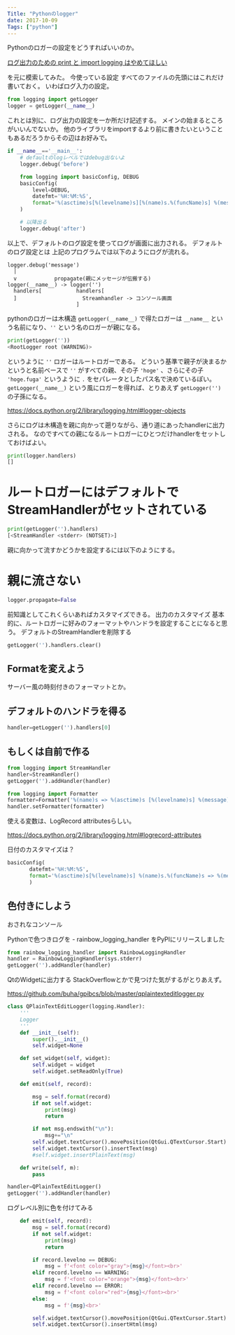 ```yaml
---
Title: "Pythonのlogger"
date: 2017-10-09
Tags: ["python"]
---
```


Pythonのロガーの設定をどうすればいいのか。

[ログ出力のための print と import logging はやめてほしい](https://qiita.com/amedama/items/b856b2f30c2f38665701)

を元に模索してみた。
今使っている設定
すべてのファイルの先頭にはこれだけ書いておく。
いわばログ入力の設定。

```py
from logging import getLogger
logger = getLogger(__name__)
```

これとは別に、ログ出力の設定を一か所だけ記述する。
メインの始まるところがいいんでないか。
他のライブラリをimportするより前に書きたいということもあるだろうからその辺はお好みで。

```py
if __name__=='__main__':
    # defaultのlogレベルではdebug出ないよ
    logger.debug('before')

    from logging import basicConfig, DEBUG
    basicConfig(
        level=DEBUG,
        datefmt='%H:%M:%S',
        format='%(asctime)s[%(levelname)s][%(name)s.%(funcName)s] %(message)s'
    )

    # 以降出る
    logger.debug('after')
```

以上で、デフォルトのログ設定を使ってログが画面に出力される。
デフォルトのログ設定とは
上記のプログラムでは以下のようにログが流れる。

```
logger.debug('message')
  |
  v            propagate(親にメッセージが伝搬する)
logger(__name__) -> logger('')
  handlers[           handlers[
  ]                     Streamhandler -> コンソール画面
                      ]
```

pythonのロガーは木構造
`getLogger(__name__)` で得たロガーは `__name__` という名前になり、`''` という名のロガーが親になる。

```py
print(getLogger(''))
<RootLogger root (WARNING)>
```

というように `''` ロガーはルートロガーである。
どういう基準で親子が決まるかというと名前ベースで `''` がすべての親、その子 `'hoge'` 、さらにその子 `'hoge.fuga'` というように `.` をセパレータとしたパス名で決めているぽい。 `getLogger(__name__)` という風にロガーを得れば、とりあえず `getLogger('')` の子孫になる。

https://docs.python.org/2/library/logging.html#logger-objects

さらにログは木構造を親に向かって遡りながら、通り道にあったhandlerに出力される。
なのですべての親になるルートロガーにひとつだけhandlerをセットしておけばよい。

```py
print(logger.handlers)
[]
```

# ルートロガーにはデフォルトでStreamHandlerがセットされている

```py
print(getLogger('').handlers)
[<StreamHandler <stderr> (NOTSET)>]
```

親に向かって流すかどうかを設定するには以下のようにする。

# 親に流さない

```py
logger.propagate=False
```

前知識としてこれくらいあればカスタマイズできる。
出力のカスタマイズ
基本的に、ルートロガーに好みのフォーマットやハンドラを設定することになると思う。
デフォルトのStreamHandlerを削除する

```py
getLogger('').handlers.clear()
```

## Formatを変えよう
サーバー風の時刻付きのフォーマットとか。

## デフォルトのハンドラを得る

```py
handler=getLogger('').handlers[0]
```

## もしくは自前で作る

```py
from logging import StreamHandler
handler=StreamHandler()
getLogger('').addHandler(handler)

from logging import Formatter
formatter=Formatter('%(name)s => %(asctime)s [%(levelname)s] %(message)s')
handler.setFormatter(formatter)
```

使える変数は、LogRecord attributesらしい。

https://docs.python.org/2/library/logging.html#logrecord-attributes

日付のカスタマイズは？

```py
basicConfig(
       datefmt='%H:%M:%S',
       format='%(asctime)s[%(levelname)s] %(name)s.%(funcName)s => %(message)s')
       )
```

## 色付きにしよう
おされなコンソール

Pythonで色つきログを - rainbow_logging_handler をPyPIにリリースしました

```py
from rainbow_logging_handler import RainbowLoggingHandler
handler = RainbowLoggingHandler(sys.stderr)
getLogger('').addHandler(handler)
```

QtのWidgetに出力する
StackOverflowとかで見つけた気がするがとりあえず。

https://github.com/buha/gpibcs/blob/master/qplaintexteditlogger.py

```py
class QPlainTextEditLogger(logging.Handler):
    '''
    Logger
    '''
    def __init__(self):
        super().__init__()
        self.widget=None

    def set_widget(self, widget):
        self.widget = widget
        self.widget.setReadOnly(True)

    def emit(self, record):

        msg = self.format(record)
        if not self.widget:
            print(msg)
            return

        if not msg.endswith("\n"):
            msg+="\n"
        self.widget.textCursor().movePosition(QtGui.QTextCursor.Start)
        self.widget.textCursor().insertText(msg)
        #self.widget.insertPlainText(msg)

    def write(self, m):
        pass

handler=QPlainTextEditLogger()
getLogger('').addHandler(handler)
```

ログレベル別に色を付けてみる

```py
    def emit(self, record):
        msg = self.format(record)
        if not self.widget:
            print(msg)
            return

        if record.levelno == DEBUG:
            msg = f'<font color="gray">{msg}</font><br>'
        elif record.levelno == WARNING:
            msg = f'<font color="orange">{msg}</font><br>'
        elif record.levelno == ERROR:
            msg = f'<font color="red">{msg}</font><br>'
        else:
            msg = f'{msg}<br>'

        self.widget.textCursor().movePosition(QtGui.QTextCursor.Start)
        self.widget.textCursor().insertHtml(msg)
```
